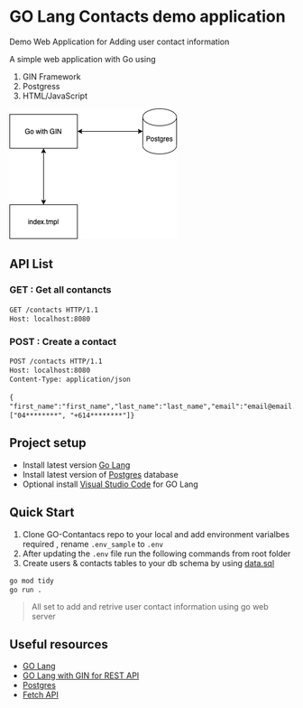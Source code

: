 # GO Lang Contacts demo application
Demo Web Application for Adding user contact information

A simple web application with Go using

1. GIN Framework
2. Postgress
3. HTML/JavaScript

![Demo App](demo_app.png)


## API List
### GET : Get all contancts
```
GET /contacts HTTP/1.1
Host: localhost:8080
```
### POST : Create a contact
```
POST /contacts HTTP/1.1
Host: localhost:8080
Content-Type: application/json

{ "first_name":"first_name","last_name":"last_name","email":"email@email.com","phone_numbers":["04********", "+614********"]}
```
## Project setup
* Install latest version  [Go Lang](https://golang.org/dl/)
* Install latest version of [Postgres](https://www.postgresql.org/download/) database 
* Optional install [Visual Studio Code](https://code.visualstudio.com/docs/languages/go) for GO Lang

## Quick Start

1. Clone GO-Contantacs repo to your local and add environment varialbes required , rename `.env_sample` to `.env`  
2. After updating the `.env` file run the following commands from root folder
3. Create users & contacts tables to your db schema by using [data.sql](data.sql)

```
go mod tidy
go run .
```
> All set to add and retrive user contact information using go web server

## Useful resources
- [GO Lang](https://golang.org/doc/tutorial/getting-started)
- [GO Lang with GIN for REST API](https://golang.org/doc/tutorial/web-service-gin)
- [Postgres](https://pkg.go.dev/github.com/lib/pq)
- [Fetch API](https://developer.mozilla.org/en-US/docs/Web/API/Fetch_API)

